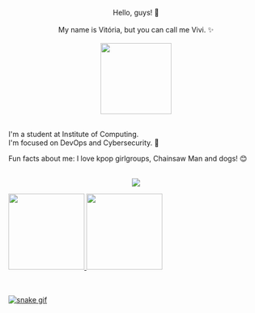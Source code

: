 <p align="center">Hello, guys! 👋<br/><br/>
My name is Vitória, but you can call me Vivi. ✨ <br/><br/>
<img src="https://media.tenor.com/jLQH5AO5lWsAAAAC/loona-chuu.gif" width="140" height="140">
<br/><br/>

I'm a student at Institute of Computing. <br/>
I'm focused on DevOps and Cybersecurity. 💖<br/>

Fun facts about me: I love kpop girlgroups, Chainsaw Man and dogs! 😊<br/><br/>


<p align="center">
  <a href="https://skillicons.dev">
    <img src="https://skillicons.dev/icons?i=linux,mysql,github,kubernetes,docker,py,java,aws" />
  </a>

<div><a href="https://github.com/viwoh"> <img height="150em" src="https://github-readme-stats.vercel.app/api/top-langs/?username=viwoh&layout=compact&langs_count=7&theme=dracula"/> <img height="150em" src="https://github-readme-stats.vercel.app/api?username=viwoh&show_icons=true&theme=dracula&include_all_commits=true&count_private=true"/> </div>
<br/> <br/>

![snake gif](https://github.com/viwoh/viwoh/blob/output/github-contribution-grid-snake.gif)
